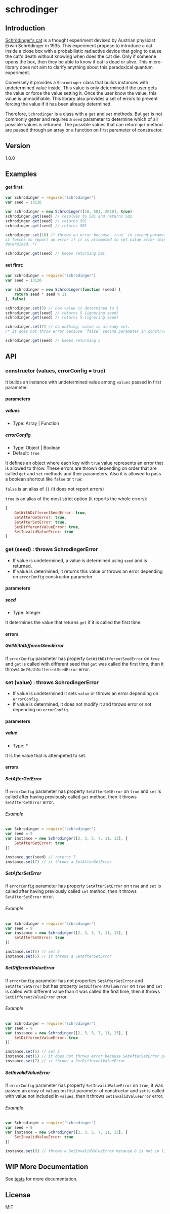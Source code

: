 # schrodinger

## Introduction

[Schrödinger's cat](https://en.wikipedia.org/wiki/Schr%C3%B6dinger%27s_cat) is a thought experiment devised by Austrian physicist Erwin Schrödinger in 1935. This experiment propose to introduce a cat inside a close box with a probabilistic radiactive device that going to cause the cat's death without knowing when does the cat die. Only if someone opens the box, then they be able to know if cat is dead or alive. This micro-library does not aim to clarify anything about this paradoxical quantum experiment.

Conversely it provides a `Schrodinger` class that builds instances with undetermined value inside. This value is only determined if the user gets the value or force the value setting it. Once the user know the value, this value is unmodifiable. This library also provides a set of errors to prevent forcing the value if it has been already determined.

Therefore, `Schrodinger` is a class with a `get` and `set` methods. But `get` is not commonly getter and requires a `seed` parameter to determine which of all possible values is returned. The possible values that can return `get` method are passed through an array or a function on first parameter of constructor.

## Version
1.0.0

## Examples

#### get first:
``` javascript
var Schrodinger = require('schrodinger')
var seed = 13126

var schrodinger = new Schrodinger([10, 501, 2020], true)
schrodinger.get(seed) // resolves to 501 and returns 501
schrodinger.get(seed) // returns 501
schrodinger.get(seed) // returns 501

schrodinger.set(10) /* throws an error because `true` in second parameter of constructor, 
it forces to report an error if it is attempted to set value after this value is already 
determined. */

schrodinger.get(seed) // keeps returning 501
```

#### set first:
``` javascript
var Schrodinger = require('schrodinger')
var seed = 13126

var schrodinger = new Schrodinger(function (seed) {
    return seed * seed % 11
}, false)

schrodinger.set(5) // now value is determined to 5
schrodinger.get(seed) // returns 5 (ignoring seed)
schrodinger.get(seed) // returns 5 (ignoring seed)

schrodinger.set(7) // do nothing, value is already set.
/* it does not throw error because `false` second parameter in constructor silences all errors. */

schrodinger.get(seed) // keeps returning 5
```

## API

### constructor (values, errorConfig = true)

It builds an instance with undetermined value among `values` passed in first parameter.

#### parameters
##### values
- Type: Array | Function

##### errorConfig
- Type: Object | Boolean
- Default: `true`

It defines an object where each key with `true` value represents an error that is allowed to throw. These errors are thrown depending on order that are called `get` and `set` methods and their parameters. Also it is allowed to pass a boolean shortcut like `false` or `true`:

`false` is an alias of `{}` (it does not report errors)

`true` is an alias of the most strict option (it reports the whole errors):
``` javascript
{
    GetWithDifferentSeedError: true,
    SetAfterGetError: true,
    SetAfterSetError: true,
    SetDifferentValueError: true,
    SetInvalidValueError: true
}
```

### get (seed) : throws SchrodingerError

- If value is undetermined, a value is determined using `seed` and is returned.
- If value is determined, it returns this value or throws an error depending on `errorConfig` constructor parameter.

#### parameters
##### seed
- Type: Integer

It determines the value that returns `get` if it is called the first time.

#### errors
##### GetWithDifferentSeedError
If `errorConfig` parameter has property `GetWithDifferentSeedError` on `true` and `get` is called with different seed that `get` was called the first time, then it throws `GetWithDifferentSeedError` error.

### set (value) : throws SchrodingerError
- If value is undetermined it sets `value` or throws an error depending on `errorConfig`.
- If value is determined, it does not modify it and throws error or not depending on `errorConfig`.

#### parameters
##### value
- Type: *

It is the value that is attempeted to set.

#### errors
##### SetAfterGetError
If `errorConfig` parameter has property `SetAfterGetError` on `true` and `set` is called after having previously called `get` method, then it throws `SetAfterGetError` error.

###### Example
``` javascript
var Schrodinger = require('schrodinger')
var seed = 9
var instance = new Schrodinger([2, 3, 5, 7, 11, 13], {
    SetAfterGetError: true
})

instance.get(seed) // returns 7
instance.set(7) // it throws a SetAfterGetError
```

##### SetAfterSetError
If `errorConfig` parameter has property `SetAfterSetError` on `true` and `set` is called after having previously called `set` method, then it throws `SetAfterSetError` error.

###### Example
``` javascript
var Schrodinger = require('schrodinger')
var seed = 9
var instance = new Schrodinger([2, 3, 5, 7, 11, 13], {
    SetAfterSetError: true
})

instance.set(5) // set 5
instance.set(5) // it throws a SetAfterSetError
```

##### SetDifferentValueError
If `errorConfig` parameter has not properties `SetAfterGetError` and `SetAfterSetError` but has property `SetDifferentValueError` on `true` and `set` is called with different value than it was called the first time, then it throws `SetDifferentValueError` error.

###### Example
``` javascript
var Schrodinger = require('schrodinger')
var seed = 9
var instance = new Schrodinger([2, 3, 5, 7, 11, 13], {
    SetDifferentValueError: true
})

instance.set(5) // set 5
instance.set(5) // it does not throws error because SetAfterSetError property is not true
instance.set(7) // it throws a SetDifferentValueError
```

##### SetInvalidValueError
If `errorConfig` parameter has property `SetInvalidValueError` on `true`, it was passed an array of `values` on first parameter of constructor  and `set` is called with value not included in `values`, then it throws `SetInvalidValueError` error.

###### Example
``` javascript
var Schrodinger = require('schrodinger')
var seed = 9
var instance = new Schrodinger([2, 3, 5, 7, 11, 13], {
    SetInvalidValueError: true
})

instance.set(8) // throws a SetInvalidValueError because 8 is not in list of possible values.
```

## WIP More Documentation
See [tests](https://github.com/xgbuils/schrodinger/tree/master/test) for more documentation.

## License
MIT
